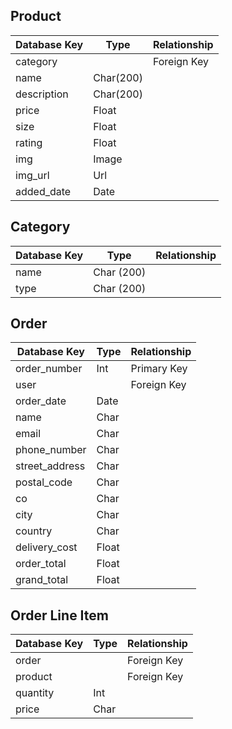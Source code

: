 ## Product

| Database Key 	| Type      	| Relationship 	|
|--------------	|-----------	|--------------	|
| category     	|           	| Foreign Key  	|
| name         	| Char(200) 	|              	|
| description  	| Char(200) 	|              	|
| price        	| Float     	|              	|
| size        	| Float     	|              	|
| rating       	| Float     	|              	|
| img          	| Image     	|              	|
| img_url      	| Url       	|              	|
| added_date    | Date       	|              	|



## Category

| Database Key 	| Type       	| Relationship 	|
|--------------	|------------	|--------------	|
| name         	| Char (200) 	|              	|
| type         	| Char (200) 	|              	|

## Order

| Database Key   	| Type  	| Relationship 	|
|----------------	|-------	|--------------	|
| order_number   	| Int   	| Primary Key  	|
| user           	|       	| Foreign Key  	|
| order_date     	| Date  	|              	|
| name           	| Char  	|              	|
| email          	| Char  	|              	|
| phone_number   	| Char  	|              	|
| street_address 	| Char  	|              	|
| postal_code    	| Char  	|              	|
| co             	| Char  	|              	|
| city        	  | Char  	|              	|
| country        	| Char  	|              	|
| delivery_cost  	| Float 	|              	|
| order_total    	| Float 	|              	|
| grand_total    	| Float 	|              	|

## Order Line Item

| Database Key 	| Type 	| Relationship 	|
|--------------	|------	|--------------	|
| order        	|      	| Foreign Key  	|
| product      	|      	| Foreign Key  	|
| quantity     	| Int  	|              	|
| price        	| Char 	|              	|
